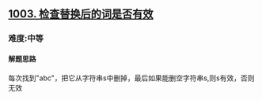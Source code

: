 <h2><a href="https://leetcode.cn/problems/check-if-word-is-valid-after-substitutions/">1003. 检查替换后的词是否有效</a></h2>
<h3>难度:中等</h3>
<h4>解题思路</h4>
<p>每次找到"abc"，把它从字符串s中删掉，最后如果能删空字符串s,则s有效，否则无效</p>
